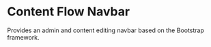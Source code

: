 Content Flow Navbar
=======================

Provides an admin and content editing navbar based on the Bootstrap framework.
